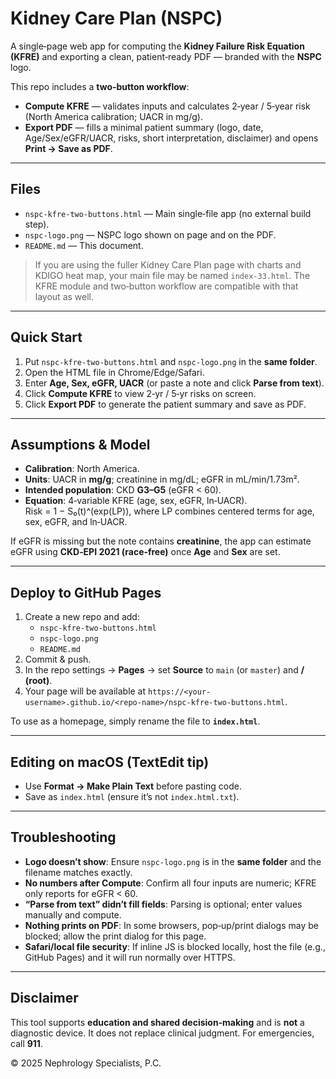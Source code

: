 # Kidney Care Plan (NSPC)

A single‑page web app for computing the **Kidney Failure Risk Equation (KFRE)** and exporting a clean, patient‑ready PDF — branded with the **NSPC** logo.

This repo includes a **two‑button workflow**:
- **Compute KFRE** — validates inputs and calculates 2‑year / 5‑year risk (North America calibration; UACR in mg/g).
- **Export PDF** — fills a minimal patient summary (logo, date, Age/Sex/eGFR/UACR, risks, short interpretation, disclaimer) and opens **Print → Save as PDF**.

---

## Files

- `nspc-kfre-two-buttons.html` — Main single‑file app (no external build step).
- `nspc-logo.png` — NSPC logo shown on page and on the PDF.
- `README.md` — This document.

> If you are using the fuller Kidney Care Plan page with charts and KDIGO heat map, your main file may be named `index-33.html`. The KFRE module and two‑button workflow are compatible with that layout as well.

---

## Quick Start

1. Put `nspc-kfre-two-buttons.html` and `nspc-logo.png` in the **same folder**.
2. Open the HTML file in Chrome/Edge/Safari.
3. Enter **Age, Sex, eGFR, UACR** (or paste a note and click **Parse from text**).
4. Click **Compute KFRE** to view 2‑yr / 5‑yr risks on screen.
5. Click **Export PDF** to generate the patient summary and save as PDF.

---

## Assumptions & Model

- **Calibration**: North America.
- **Units**: UACR in **mg/g**; creatinine in mg/dL; eGFR in mL/min/1.73m².
- **Intended population**: CKD **G3–G5** (eGFR < 60).
- **Equation**: 4‑variable KFRE (age, sex, eGFR, ln‑UACR).  
  Risk = 1 − S₀(t)^(exp(LP)), where LP combines centered terms for age, sex, eGFR, and ln‑UACR.

If eGFR is missing but the note contains **creatinine**, the app can estimate eGFR using **CKD‑EPI 2021 (race‑free)** once **Age** and **Sex** are set.

---

## Deploy to GitHub Pages

1. Create a new repo and add:
   - `nspc-kfre-two-buttons.html`
   - `nspc-logo.png`
   - `README.md`
2. Commit & push.
3. In the repo settings → **Pages** → set **Source** to `main` (or `master`) and **/ (root)**.  
4. Your page will be available at `https://<your-username>.github.io/<repo-name>/nspc-kfre-two-buttons.html`.

To use as a homepage, simply rename the file to **`index.html`**.

---

## Editing on macOS (TextEdit tip)

- Use **Format → Make Plain Text** before pasting code.  
- Save as `index.html` (ensure it’s not `index.html.txt`).

---

## Troubleshooting

- **Logo doesn’t show**: Ensure `nspc-logo.png` is in the **same folder** and the filename matches exactly.
- **No numbers after Compute**: Confirm all four inputs are numeric; KFRE only reports for eGFR < 60.
- **“Parse from text” didn’t fill fields**: Parsing is optional; enter values manually and compute.
- **Nothing prints on PDF**: In some browsers, pop‑up/print dialogs may be blocked; allow the print dialog for this page.
- **Safari/local file security**: If inline JS is blocked locally, host the file (e.g., GitHub Pages) and it will run normally over HTTPS.

---

## Disclaimer

This tool supports **education and shared decision‑making** and is **not** a diagnostic device. It does not replace clinical judgment. For emergencies, call **911**.

© 2025 Nephrology Specialists, P.C.
